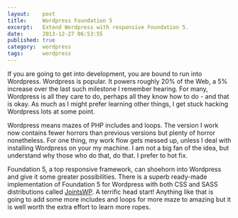 ```yaml
---
layout:    post
title:     Wordpress Foundation 5
excerpt:   Extend Wordpress with responsive Foundation 5.
date:      2013-12-27 06:53:55
published: true
category:  wordpress
tags:      wordpress
---
```


If you are going to get into development, you are bound to run into Wordpress. Wordpress is popular. It powers roughly 20% of the Web, a 5% increase over the last such milestone I remember hearing. For many, Wordpress is all they care to do, perhaps all they know how to do - and that is okay. As much as I might prefer learning other things, I get stuck hacking Wordpress lots at some point.

Wordpress means mazes of PHP includes and loops. The version I work now contains fewer horrors than previous versions but plenty of horror nonetheless. For one thing, my work flow gets messed up, unless I deal with installing Wordpress on your my machine. I am not a big fan of the idea, but understand why those who do that, do that. I prefer to hot fix.

Foundation 5, a top responsive framework, can shoehorn into Wordpress and give it some greater possibilities. There is a superb ready-made implementation of Foundation 5 for Wordpress with both CSS and SASS distributions called [JointsWP][jointswp]. A terrific head start! Anything like that is going to add some more includes and loops for more maze to amazing but it is well worth the extra effort to learn more ropes.

[jointswp]: http://jointswp.com
